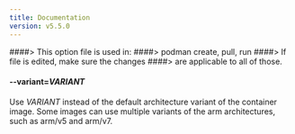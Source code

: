 ```yaml
---
title: Documentation
version: v5.5.0
---
```


####> This option file is used in:
####>   podman create, pull, run
####> If file is edited, make sure the changes
####> are applicable to all of those.
#### **--variant**=*VARIANT*

Use _VARIANT_ instead of the default architecture variant of the container image. Some images can use multiple variants of the arm architectures, such as arm/v5 and arm/v7.
